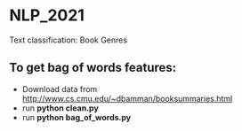 # NLP_2021
Text classification: Book Genres

## To get bag of words features:
* Download data from http://www.cs.cmu.edu/~dbamman/booksummaries.html
* run **python clean.py**
* run **python bag_of_words.py**
